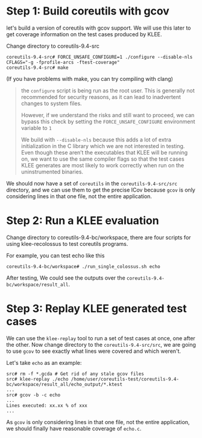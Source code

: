 # Step 1: Build coreutils with gcov

let's build a version of coreutils with gcov support. We will use this later to get coverage information on the test cases produced by KLEE.


Change directory to coreutils-9.4-src

```shell
coreutils-9.4-src# FORCE_UNSAFE_CONFIGURE=1 ./configure --disable-nls CFLAGS="-g -fprofile-arcs -ftest-coverage"
coreutils-9.4-src# make
```
(If you have problems with make, you can try compiling with clang)

> the `configure` script is being run as the root user. This is generally not recommended for security reasons, as it can lead to inadvertent changes to system files.
>
> However, if we understand the risks and still want to proceed, we can bypass this check by setting the `FORCE_UNSAFE_CONFIGURE` environment variable to `1`
>
> We build with `--disable-nls` because this adds a lot of extra initialization in the C library which we are not interested in testing. Even though these aren’t the executables that KLEE will be running on, we want to use the same compiler flags so that the test cases KLEE generates are most likely to work correctly when run on the uninstrumented binaries.

We should now have a set of `coreutils` in the `coreutils-9.4-src/src` directory, and we can use them to get the precise ICov because `gcov` is only considering lines in that one file, not the entire application.

# Step 2: Run a KLEE evaluation

Change directory to coreutils-9.4-bc/workspace, there are four scripts for using klee-recolossus to test coreutils programs.

For example, you can test echo like this

```shell
coreutils-9.4-bc/workspace# ./run_single_colossus.sh echo
```

After testing, We could see the outputs over the `coreutils-9.4-bc/workspace/result_all`.

# Step 3: Replay KLEE generated test cases

We can use the `klee-replay` tool to run a set of test cases at once, one after the other. Now change directory to the `coreutils-9.4-src/src`, we are going to use `gcov` to see exactly what lines were covered and which weren't.

Let's take `echo` as an example:

```shell
src# rm -f *.gcda # Get rid of any stale gcov files
src# klee-replay ./echo /home/user/coreutils-test/coreutils-9.4-bc/workspace/result_all/echo_output/*.ktest
...
src# gcov -b -c echo
...
Lines executed: xx.xx % of xxx
...
```

As `gcov` is only considering lines in that one file, not the entire application, we should finally have reasonable coverage of `echo.c`.
